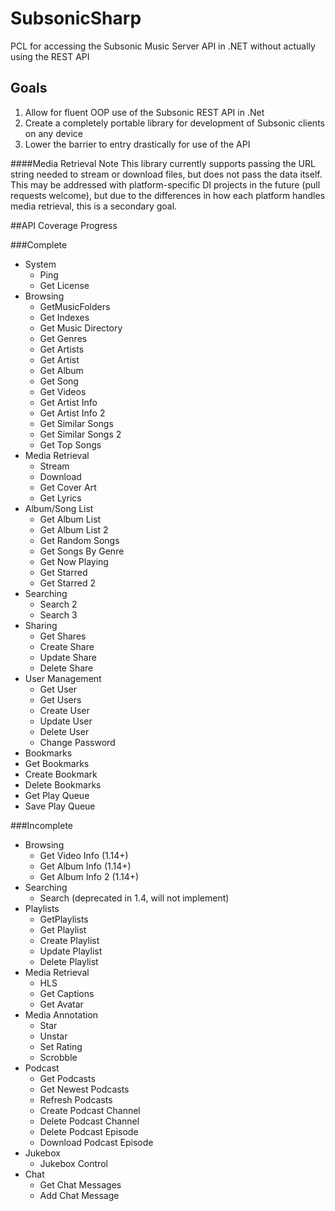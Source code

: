 # SubsonicSharp
PCL for accessing the Subsonic Music Server API in .NET without actually using the REST API

## Goals
1. Allow for fluent OOP use of the Subsonic REST API in .Net
2. Create a completely portable library for development of Subsonic clients on any device
3. Lower the barrier to entry drastically for use of the API

####Media Retrieval Note
This library currently supports passing the URL string needed to stream or download files, but does not pass the data itself.
This may be addressed with platform-specific DI projects in the future (pull requests welcome), but due to the differences in how each platform handles media retrieval, this is a secondary goal.

##API Coverage Progress

###Complete

- System
  - Ping
  - Get License
- Browsing
  - GetMusicFolders
  - Get Indexes
  - Get Music Directory
  - Get Genres
  - Get Artists
  - Get Artist
  - Get Album
  - Get Song
  - Get Videos
  - Get Artist Info
  - Get Artist Info 2
  - Get Similar Songs
  - Get Similar Songs 2
  - Get Top Songs
- Media Retrieval
  - Stream
  - Download
  - Get Cover Art
  - Get Lyrics
- Album/Song List
  - Get Album List
  - Get Album List 2
  - Get Random Songs
  - Get Songs By Genre
  - Get Now Playing
  - Get Starred
  - Get Starred 2
- Searching
  - Search 2
  - Search 3
- Sharing
  - Get Shares
  - Create Share
  - Update Share
  - Delete Share
- User Management
  - Get User
  - Get Users
  - Create User
  - Update User
  - Delete User
  - Change Password
- Bookmarks
 - Get Bookmarks
 - Create Bookmark
 - Delete Bookmarks
 - Get Play Queue
 - Save Play Queue

###Incomplete

- Browsing
  - Get Video Info (1.14+)
  - Get Album Info (1.14+)
  - Get Album Info 2 (1.14+)
- Searching
  - Search (deprecated in 1.4, will not implement)
- Playlists
  - GetPlaylists
  - Get Playlist
  - Create Playlist
  - Update Playlist
  - Delete Playlist
- Media Retrieval
  - HLS
  - Get Captions
  - Get Avatar
- Media Annotation
  - Star
  - Unstar
  - Set Rating
  - Scrobble
- Podcast
  - Get Podcasts
  - Get Newest Podcasts
  - Refresh Podcasts
  - Create Podcast Channel
  - Delete Podcast Channel
  - Delete Podcast Episode
  - Download Podcast Episode
- Jukebox
  - Jukebox Control
- Chat
  - Get Chat Messages
  - Add Chat Message
